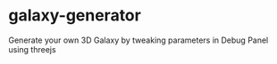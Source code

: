 # galaxy-generator

Generate your own 3D Galaxy by tweaking parameters in Debug Panel using threejs
